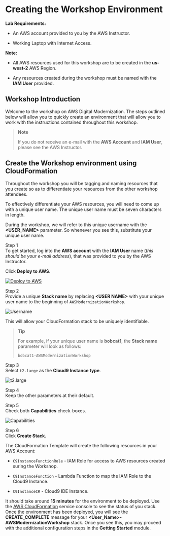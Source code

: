Creating the Workshop Environment
=================================

**Lab Requirements:**

-   An AWS account provided to you by the AWS Instructor.

-   Working Laptop with Internet Access.

**Note:**

-   All AWS resources used for this workshop are to be created in the
    **us-west-2** AWS Region.

-   Any resources created during the workshop must be named with the
    **IAM User** provided.

Workshop Introduction
---------------------

Welcome to the workshop on AWS Digital Modernization. The steps outlined
below will allow you to quickly create an environment that will allow
you to work with the instructions contained throughout this workshop.

> **Note**
>
> If you do not receive an e-mail with the **AWS Account** and **IAM
> User**, please see the AWS Instructor.

Create the Workshop environment using CloudFormation
----------------------------------------------------

Throughout the workshop you will be tagging and naming resources that
you create so as to differentiate your resources from the other workshop
attendees.

To effectively differentiate your AWS resources, you will need to come
up with a unique user name. The unique user name must be seven
characters in length.

During the workshop, we will refer to this unique username with the
**&lt;USER\_NAME&gt;** parameter. So whenever you see this, substitute
your unique user name.

Step 1  
To get started, log into the **AWS account** with the **IAM User** name
(*this should be your e-mail address*), that was provided to you by the
AWS Instructor.

Click **Deploy to AWS**.

[![Deploy to AWS](../../images/deploy-to-aws.png)](https://console.aws.amazon.com/cloudformation/home?region=us-west-2#/stacks/create/review?stackName=%3CUSER%20NAME%3E-AWSModernizationWorkshop&templateURL=https%3A%2F%2Fs3-us-west-2.amazonaws.com%2F500842391574-trimble-workshop-us-west-2%2Fcreate-environment%2Ftemplates%2Fworkshop_env_master.yaml)

Step 2  
Provide a unique **Stack name** by replacing **&lt;USER NAME&gt;** with
your unique user name to the beginning of `AWSModernizationWorkshop`.

![Username](../../images/tag.png)

This will allow your CloudFormation stack to be uniquely identifiable.

> **Tip**
>
> For example, if your unique user name is **bobcat1**, the **Stack
> name** parameter will look as follows:
>
>     bobcat1-AWSModernizationWorkshop

Step 3  
Select `t2.large` as the **Cloud9 Instance type**.

![t2.large](../../images/t2-medium.png)

Step 4  
Keep the other parameters at their default.

Step 5  
Check both **Capabilities** check-boxes.

![Capabilities](../../images/cfn-capabilities.png)

Step 6  
Click **Create Stack**.

The CloudFormation Template will create the following resources in your
AWS Account:

-   `C9InstanceFunctionRole` - IAM Role for access to AWS resources
    created suring the Workshop.

-   `C9InstanceFunction` - Lambda Function to map the IAM Role to the
    Cloud9 Instance.

-   `C9InstanceCR` - Cloud9 IDE Instance.

It should take around **15 minutes** for the environment to be deployed.
Use the [AWS
CloudFormation](https://us-west-2.console.aws.amazon.com/cloudformation/home?region=us-west-2)
service console to see the status of you stack. Once the environment has
been deployed, you will see the **CREATE\_COMPLETE** message for your
**&lt;User\_Name&gt;-AWSModernizationWorkshop** stack. Once you see
this, you may proceed with the additional configuration steps in the
**Getting Started** module.

